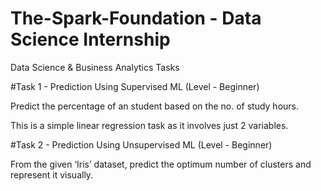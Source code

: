 # The-Spark-Foundation - Data Science Internship


Data Science & Business Analytics Tasks


#Task 1 - Prediction Using Supervised ML (Level - Beginner)

Predict the percentage of an student based on the no. of study hours.

This is a simple linear regression task as it involves just 2 variables.


#Task 2 - Prediction Using Unsupervised ML (Level - Beginner)

From the given ‘Iris’ dataset, predict the optimum number of clusters and represent it visually.
